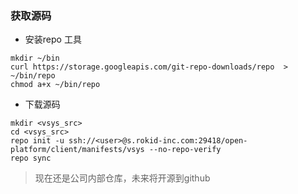 ### 获取源码
* 安装repo 工具

```
mkdir ~/bin
curl https://storage.googleapis.com/git-repo-downloads/repo  > ~/bin/repo
chmod a+x ~/bin/repo
```
* 下载源码

```
mkdir <vsys_src>
cd <vsys_src>
repo init -u ssh://<user>@s.rokid-inc.com:29418/open-platform/client/manifests/vsys --no-repo-verify
repo sync
```

> 现在还是公司内部仓库，未来将开源到github

